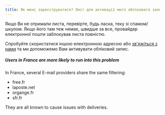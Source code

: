 ```yaml
---
title: Як мені зареєструватися? Лист для активації мого облікового запису не прийшов!
---
```


Якщо Ви не отримали листа, перевірте, будь ласка, теку зі спамом/шкулом. Якщо його там теж немає, швидше за все, провайдер електронної пошти заблокував листа повністю.

Спробуйте скористатися іншою електронною адресою або [зв'яжіться з нами](https://discord.freesewing.org/) та ми допоможемо Вам активувати обліковий запис.

<Note>

##### Users in France are more likely to run into this problem

In France, several E-mail providers share the same filtering:

- free.fr
- laposte.net
- organge.fr
- sfr.fr

They are all known to cause issues with deliveries.

</Note>
